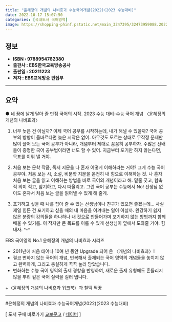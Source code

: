 ```yaml
---
title: "윤혜정의 개념의 나비효과 수능국어개념(2022)(2023 수능대비)"
date: 2022-10-17 15:07:50
categories: [국내도서 국어영역]
image: https://shopping-phinf.pstatic.net/main_3247395/32473959088.20220527052515.jpg
---
```


## **정보**

- **ISBN : 9788954762380**
- **출판사 : EBS한국교육방송공사**
- **출판일 : 20211223**
- **저자 : EBS교육방송 편집부**

------



## **요약**

● 네 꿈에 날개 달아 줄 만점 국어의 시작.
2023 수능 대비-수능 국어 개념
〈윤혜정의 개념의 나비효과〉

1. 너무 늦은 건 아닐까? 이제 국어 공부를 시작하는데, 내가 해낼 수 있을까?
국어 공부의 방향이 올바르다면 늦은 시작은 없어. 
아무것도 모르는 상태로 무작정 문제만 많이 풀어 보는 국어 공부가 아니라, 
개념부터 제대로 꼼꼼히 공부하자. 
수많은 선배들이 증명한 국어 공부법이라면 너도 할 수 있어. 
지금부터 포기만 하지 않는다면, 목표를 이뤄 낼 거야. 

2. 처음 보는 문학 작품, 독서 지문을 나 혼자 어떻게 이해하라는 거야?
그게 수능 국어 공부야. 
처음 보는 시, 소설, 비문학 지문을 온전히 내 힘으로 이해하는 것. 
나 혼자 처음 보는 글을 읽고 이해하는 방법을 바로 국어의 개념이라고 해. 
밑줄 긋고, 함축적 의미 적고, 암기하고, 다시 떠올리고. 
그런 국어 공부는 수능에서 No! 
선생님 없이도 혼자서 처음 보는 글을 읽어낼 수 있게 해 줄게. 

3. 포기하고 싶을 때 나를 잡아 줄 수 있는 선생님이나 친구가 있으면 좋겠는데…
사실 제일 힘든 건 포기하고 싶을 때의 내 마음을 이겨내는 일이 아닐까. 
완강하기 쉽지 않은 분량의 강의들을 하나하나 내 것으로 만들어가며 
포기하지 않는 방법까지 함께 배울 수 있기를. 
이 작지만 큰 목표를 이룰 수 있게 선생님이 옆에서 도와줄 거야. 힘내자. ^-^

 EBS 국어영역 No.1 윤혜정의 개념의 나비효과 시리즈
- 2011년에 처음 태어나 10여 년 동안 Upgrade 되어 온 〈개념의 나비효과〉!
- 결코 변하지 않는 국어의 개념, 반복해서 출제되는 국어 영역의 개념들을 
 놓치지 않고 완벽하게, 그리고 충실하게 꾹꾹 눌러 담았습니다.
- 변화하는 수능 국어 영역의 출제 경향을 반영하여, 새로운 출제 유형에도 
 흔들리지 않을 뿌리 깊은 국어 실력을 길러 냅니다. 

+〈윤혜정의 개념의 나비효과 워크북〉과 찰떡 짝꿍

------

#윤혜정의 개념의 나비효과 수능국어개념(2022)(2023 수능대비)

[ 도서 구매 바로가기   [교보문고](https://product.kyobobook.co.kr/detail/S000000787386)  /  [네이버](https://search.shopping.naver.com/book/catalog/32473959088) ]
